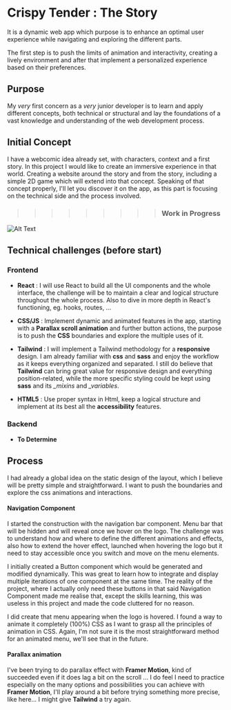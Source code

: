 # Crispy Tender : The Story

It is a dynamic web app which purpose is to enhance an optimal user experience while navigating and exploring the different parts.

The first step is to push the limits of animation and interactivity, creating a lively environment and after that implement a personalized experience based on their preferences.

## Purpose

My _very_ first concern as a _very_ junior developer is to learn and apply different concepts, both technical or structural and lay the foundations of a vast knowledge and understanding of the web development process.

## Initial Concept

I have a webcomic idea already set, with characters, context and a first story. In this project I would like to create an immersive experience in that world. Creating a website around the story and from the story, including a simple 2D game which will extend into that concept. Speaking of that concept properly, I'll let you discover it on the app, as this part is focusing on the technical side and the process involved.

> > > > > > > > > ### Work in Progress

![Alt Text](https://i.giphy.com/media/v1.Y2lkPTc5MGI3NjExa2U5Nmthd2F2dXg5ZnoyNm5rc2x0bG84bW43YmM0bnlpM3FvMWRiMiZlcD12MV9pbnRlcm5hbF9naWZfYnlfaWQmY3Q9Zw/EV9axpboyXiOk/giphy.gif)

## Technical challenges (before start)

### Frontend

- **React** : I will use React to build all the UI components and the whole interface, the challenge will be to maintain a clear and logical structure throughout the whole process. Also to dive in more depth in React's functioning, eg. hooks, routes, ...

- **CSS/JS** :
  Implement dynamic and animated features in the app, starting with a **Parallax scroll animation** and further button actions, the purpose is to push the **CSS** boundaries and explore the multiple uses of it.
- **Tailwind** : I will implement a Tailwind methodology for a **responsive** design.
  I am already familiar with **css** and **sass** and enjoy the workflow as it keeps everything organized and separated. I still do believe that **Tailwind** can bring great value for responsive design and everything position-related, while the more specific styling could be kept using **sass** and its _\_mixins_ and _\_variables_.

- **HTML5** :
Use proper syntax in Html, keep a logical structure and implement at its best all the **accessibility** features.
<!-- - **Redux** : I will be using Redux to manage the global state of the application -->

### Backend

- **To Determine**

## Process

I had already a global idea on the static design of the layout, which I believe will be pretty simple and straightforward. I want to push the boundaries and explore the css animations and interactions.

#### Navigation Component

I started the construction with the navigation bar component. Menu bar that will be hidden and will reveal once we hover on the logo. The challenge was to understand how and where to define the different animations and effects, also how to extend the hover effect, launched when hovering the logo but it need to stay accessible once you switch and move on the menu elements.

I initially created a Button component which would be generated and modified dynamically. This was great to learn how to integrate and display multiple iterations of one component at the same time. The reality of the project, where I actually only need these buttons in that said Navigation Component made me realise that, except the skills learning, this was useless in this project and made the code cluttered for no reason.

I did create that menu appearing when the logo is hovered. I found a way to animate it completely (100%) CSS as I want to grasp all the principles of animation in CSS. Again, I'm not sure it is the most straightforward method for an animated menu, we'll see that in the future.

#### Parallax animation

I've been trying to do parallax effect with **Framer Motion**, kind of succeeded even if it does lag a bit on the scroll ...
I do feel I need to practice especially on the many options and possibilities you can achieve with **Framer Motion**, I'll play around a bit before trying something more precise, like here... I might give **Tailwind** a try again.
